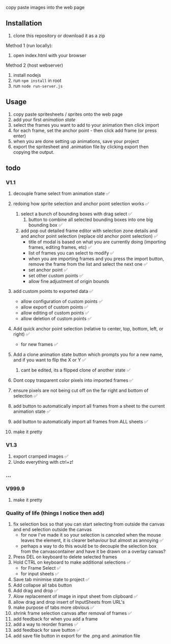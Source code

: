 copy paste images into the web page

## Installation
1. clone this repository or download it as a zip

Method 1 (run locally):
1. open index.html with your browser

Method 2 (host webserver)
1. install nodejs
1. run `npm install` in root
1. run `node run-server.js`

## Usage
1. copy paste spritesheets / sprites onto the web page
1. add your first *animation state*
1. select the frames you want to add to your animation then click import
1. for each frame, set the anchor point - then click add frame (or press enter)
1. when you are done setting up animations, save your project
1. export the spritesheet and .animation file by clicking export then copying the output.

## todo

### V1.1
1. decouple frame select from animation state ✅
1. redoing how sprite selection and anchor point selection works ✅
    1. select a bunch of bounding boxes with drag select ✅
        1. button to combine all selected bounding boxes into one big bounding box ✅
    1. add pop out detailed frame editor with selection zone details and and anchor point selection (replace old anchor point selection) ✅
        - title of modal is based on what you are currently doing (importing frames, editing frames, etc) ✅
        - list of frames you can select to modify ✅
        - when you are importing frames and you press the import button, remove the frame from the list and select the next one ✅
        - set anchor point ✅
        - set other custom points ✅
        - allow fine adjustment of origin bounds

1. add custom points to exported data ✅
    - allow configuration of custom points ✅
    - allow export of custom points ✅
    - allow editing of custom points ✅
    - allow deletion of custom points ✅
1. Add quick anchor point selection (relative to center, top, bottom, left, or right) ✅
    - for new frames ✅

1. Add a clone animation state button which prompts you for a new name, and if you want to flip the X or Y ✅
    1. cant be edited, its a flipped clone of another state ✅
1. Dont copy trasparent color pixels into imported frames ✅
1. ensure pixels are not being cut off on the far right and bottom of selection ✅
1. add button to automatically import all frames from a sheet to the current animation state ✅
1. add button to automatically import all frames from ALL sheets ✅
1. make it pretty
### V1.3
1. export cramped images ✅
1. Undo everything with ctrl+z!
### ...
### V999.9
1. make it pretty

### Quality of life (things I notice then add)
1. fix selection box so that you can start selecting from outside the canvas and end selection outside the canvas
    - for now I've made it so your selection is canceled when the mouse leaves the element, it is clearer behaviour but almost as annoying ✅
    - perhaps a way to do this would be to decouple the selection box from the canvascontainer and have it be drawn on a overlay canvas?
1. Press DEL on keyboard to delete selected frames
1. Hold CTRL on keyboard to make additional selections ✅
    - for Frame Select ✅
    - for input sheets ✅
1. Save tab minimise state to project ✅
1. Add collapse all tabs button
1. Add drag and drop ✅
1. Alow replacement of image in input sheet from clipboard ✅
1. allow drag and drop insert of InputSheets from URL's
1. make purpose of tabs more obvious ✅
1. shrink frame selection canvas after removal of frames ✅
1. add feedback for when you add a frame
1. add a way to reorder frames ✅
1. add feedback for save button ✅
1. add save file button in export for the .png and .animation file
